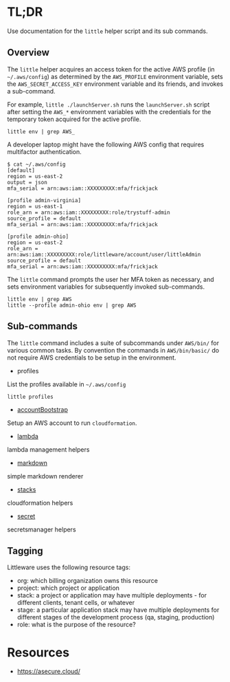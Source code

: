 # TL;DR

Use documentation for the `little` helper script and its sub commands.

## Overview

The `little` helper acquires an access token
for the active AWS profile (in `~/.aws/config`) as determined by the
`AWS_PROFILE` environment variable,
sets the `AWS_SECRET_ACCESS_KEY` environment variable and its friends,
and invokes a sub-command.

For example, `little ./launchServer.sh` runs the
`launchServer.sh` script after setting the `AWS_*` environment variables with the credentials for the temporary token acquired for the active profile.

```
little env | grep AWS_
```

A developer laptop might have the
following AWS config that requires multifactor
authentication.

```
$ cat ~/.aws/config 
[default]
region = us-east-2
output = json
mfa_serial = arn:aws:iam::XXXXXXXXX:mfa/frickjack

[profile admin-virginia]
region = us-east-1
role_arn = arn:aws:iam::XXXXXXXXX:role/trystuff-admin
source_profile = default
mfa_serial = arn:aws:iam::XXXXXXXXX:mfa/frickjack

[profile admin-ohio]
region = us-east-2
role_arn = arn:aws:iam::XXXXXXXXX:role/littleware/account/user/littleAdmin
source_profile = default
mfa_serial = arn:aws:iam::XXXXXXXXX:mfa/frickjack

```

The `little` command prompts the user her MFA token as necessary, and sets environment variables for subsequently invoked sub-commands.

```
little env | grep AWS
little --profile admin-ohio env | grep AWS
```


## Sub-commands

The `little` command includes a suite of subcommands under `AWS/bin/` for various common tasks.  By convention the commands in `AWS/bin/basic/` do not require AWS credentials to be setup in the environment.

* profiles

List the profiles available in `~/.aws/config`

```
little profiles
```

* [accountBootstrap](./accountBootstrap.md)

Setup an AWS account to run `cloudformation`.


* [lambda](./lambda.md)

lambda management helpers

* [markdown](./markdown.md)

simple markdown renderer

* [stacks](./stacks.md)

cloudformation helpers

* [secret](./secret.md)

secretsmanager helpers

## Tagging

Littleware uses the following resource tags:

* org: which billing organization owns this resource
* project: which project or application
* stack: a project or application may have multiple deployments - for different clients, tenant cells, or whatever
* stage: a particular application stack may have multiple deployments for different stages of the development process (qa, staging, production)
* role: what is the purpose of the resource?

# Resources

* https://asecure.cloud/